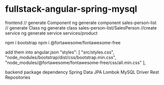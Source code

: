 # fullstack-angular-spring-mysql
frontend
// generate Component
ng generate component sales-person-list
// generate Class
ng generate class sales-person-list/SalesPerson
//create service
ng generate service services/product

npm i bootstrap
npm i @fortawesome/fontawesome-free

add them into angular.json
 "styles": [
              "src/styles.css",
              "node_modules/bootstrap/dist/css/bootstrap.min.css",
              "node_modules/@fortawesome/fontawesome-free/css/all.min.css"
            ],

backend
package dependency
Spring Data JPA
Lombok
MySQL Driver
Rest Repositories